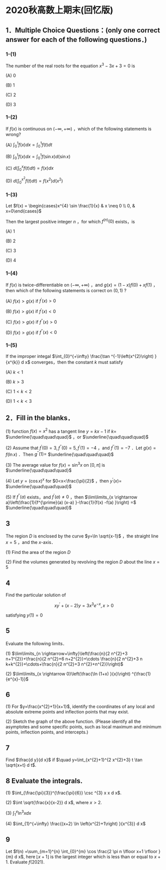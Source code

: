 # 2020秋高数上期末(回忆版)

## 1．Multiple Choice Questions：(only one correct answer for each of the following questions．)

### 1-(1)

The number of the real roots for the equation $x^{3}-3 x+3=0$ is

(A) 0

(B) 1

(C) 2

(D) 3

### 1-(2)

If $f(x)$ is continuous on $(-\infty,+\infty)$ ，which of the following statements is wrong?

(A) $\int_{0}^{1} f(x) d x=\int_{0}^{1} f(t) d t$

(B) $\int_{0}^{1} f(x) d x=\int_{0}^{1} f(\sin x) d(\sin x)$

(C) $d\left(\int_{0}^{x} f(t) d t\right) =f(x) d x$

(D) $d\left(\int_{0}^{x^{2}} f(t) d t\right) =f\left(x^{2}\right) d\left(x^{2}\right)$

### 1-(3)

Let $f(x) = \begin{cases}x^{4} \sin \frac{1}{x} & x \neq 0 \\ 0, & x=0\end{cases}$

Then the largest positive integer $n$ ，for which $f^{(n) }(0)$ exists，is

(A) 1

(B) 2

(C) 3

(D) 4

### 1-(4)

If $f(x)$ is twice-differentiable on $(-\infty,+\infty)$ ，and $g(x) =(1-x) f(0) +x f(1)$ ，then which of the following statements is correct on $(0,1)$ ?

(A) $f(x) >g(x)$ if $f^{\prime}(x) >0$

(B) $f(x) >g(x)$ if $f^{\prime}(x) <0$

(C) $f(x) >g(x)$ if $f^{\prime \prime}(x) >0$

(D) $f(x) >g(x)$ if $f^{\prime \prime}(x) <0$

### 1-(5)

If the improper integal $\int_{0}^{+\infty} \frac{\tan ^{-1}\left(x^{2}\right) }{x^{k}} d x$ converges，then the constant $k$ must satisfy

(A) $k<1$

(B) $k>3$

(C) $1<k<2$

(D) $1<k<3$

## 2．Fill in the blanks．

(1) function $f(x) =x^{2}$ has a tangent line $y=k x-1$ if $k=$ $\underline{\quad\quad\quad}$ ，or $\underline{\quad\quad\quad}$

(2) Assume that $f^{\prime}(0) =3, f^{\prime \prime}(0) =5, f^{\prime}(1) =-4$ ，and $f^{\prime \prime}(1) =-7$ ．Let $g(x) =f(\ln x)$ ．Then $g^{\prime \prime}(1) =$ $\underline{\quad\quad\quad}$

(3) The average value for $f(x) =\sin ^{3} x$ on $[0, \pi]$ is $\underline{\quad\quad\quad}$

(4) Let $y=(\cos x) ^{x}$ for $0<x<\frac{\pi}{2}$ ，then $y^{\prime}(x) =$ $\underline{\quad\quad\quad}$

(5) If $f^{\prime \prime}(a)$ exists，and $f^{\prime}(a) \neq 0$ ，then $\lim\limits_{x \rightarrow a}\left(\frac{1}{f^{\prime}(a) (x-a) }-\frac{1}{f(x) -f(a) }\right) =$ $\underline{\quad\quad\quad}$

## 3

The region $D$ is enclosed by the curve $y=\ln \sqrt{x-1}$ ，the straight line $x=5$ ，and the $x$-axis．

(1) Find the area of the region $D$

(2) Find the volumes generated by revolving the region $D$ about the line $x=5$

## 4

Find the particular solution of

$$
x y^{\prime}+(x-2) y=3 x^{3} e^{-x}, x>0
$$

satisfying $y(1) =0$

## 5

Evaluate the following limits．

(1) $\lim\limits_{n \rightarrow+\infty}\left(\frac{n}{2 n^{2}+3 n+1^{2}}+\frac{n}{2 n^{2}+6 n+2^{2}}+\cdots \frac{n}{2 n^{2}+3 n k+k^{2}}+\cdots+\frac{n}{2 n^{2}+3 n^{2}+n^{2}}\right)$

(2) $\lim\limits_{x \rightarrow 0}\left(\frac{\ln (1+x) }{x}\right) ^{\frac{1}{e^{x}-1}}$

## 6

(1) For $y=\frac{x^{2}+1}{x+1}$, identify the coordinates of any local and absolute extreme points and inflection points that may exist.

(2) Sketch the graph of the above function. (Please identify all the asymptotes and some specific points, such as local maximum and minimum points, inflection points, and intercepts.)

## 7

Find $\frac{d y}{d x}$ if $\quad y=\int_{x^{2}+1}^{2 x^{2}+3} t \tan \sqrt{x+t} d t$.

## 8 Evaluate the integrals.

(1) $\int_{\frac{\pi}{3}}^{\frac{\pi}{6}} \csc ^{3} x x d x$.

(2) $\int \sqrt{\frac{x}{x-2}} d x$, where $x>2$.

(3) $\int_{1}^{e} \ln ^{3} x d x$

(4) $\int_{1}^{+\infty} \frac{(x+2) \ln \left(x^{2}+1\right) }{x^{3}} d x$

## 9

Let $f(n) =\sum_{m=1}^{n} \int_{0}^{m} \cos \frac{2 \pi n \lfloor x+1 \rfloor }{m} d x$, here $\lfloor x+1\rfloor$ is the largest integer which is less than or equal to $x+1$. Evaluate $f(2021)$.
